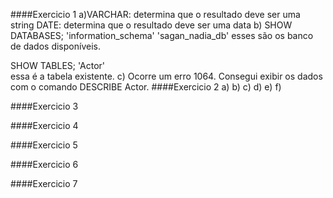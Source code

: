 ####Exercicio 1
a)VARCHAR: determina que o resultado deve ser uma string 
  DATE: determina que o resultado deve ser uma data
b)
  SHOW DATABASES;
    'information_schema'
    'sagan_nadia_db'
    esses são os banco de dados disponíveis.

  SHOW TABLES;
   'Actor'  
   essa é a tabela existente.
c) Ocorre um erro 1064. Consegui exibir os dados com o comando DESCRIBE Actor.
####Exercicio 2
a)
b)
c)
d)
e)
f)

####Exercicio 3

####Exercicio 4

####Exercicio 5

####Exercicio 6

####Exercicio 7